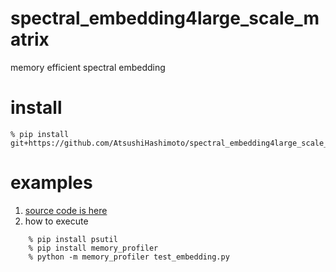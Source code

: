 # spectral_embedding4large_scale_matrix
memory efficient spectral embedding

# install
    % pip install git+https://github.com/AtsushiHashimoto/spectral_embedding4large_scale_matrix.git

# examples
1. [source code is here](./examples/test_embedding.py)
2. how to execute
```
    % pip install psutil
    % pip install memory_profiler
    % python -m memory_profiler test_embedding.py
```
